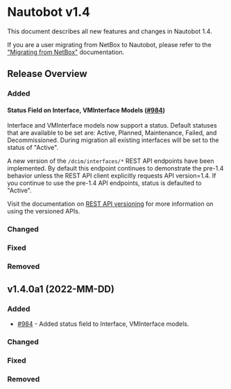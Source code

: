 <!-- markdownlint-disable MD024 -->
# Nautobot v1.4

This document describes all new features and changes in Nautobot 1.4.

If you are a user migrating from NetBox to Nautobot, please refer to the ["Migrating from NetBox"](../installation/migrating-from-netbox.md) documentation.

## Release Overview

### Added

#### Status Field on Interface, VMInterface Models ([#984](https://github.com/nautobot/nautobot/issues/984))

Interface and VMInterface models now support a status. Default statuses that are available to be set are: Active, Planned, Maintenance, Failed, and Decommissioned. During migration all existing interfaces will be set to the status of "Active".

A new version of the `/dcim/interfaces/*` REST API endpoints have been implemented. By default this endpoint continues to demonstrate the pre-1.4 behavior unless the REST API client explicitly requests API version=1.4. If you continue to use the pre-1.4 API endpoints, status is defaulted to "Active". 

Visit the documentation on [REST API versioning](../rest-api/overview/#versioning) for more information on using the versioned APIs.

### Changed

### Fixed

### Removed

## v1.4.0a1 (2022-MM-DD)

### Added

- [#984](https://github.com/nautobot/nautobot/issues/984) - Added status field to Interface, VMInterface models.

### Changed

### Fixed

### Removed
